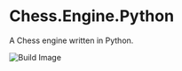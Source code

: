 # Chess.Engine.Python
A Chess engine written in Python.

![Build Image](https://travis-ci.org/virtualmadden/Chess.Engine.Python.svg?branch=master)